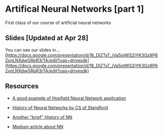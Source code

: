 # Artifical Neural Networks [part 1]
First class of our course of artificial neural networks

## Slides [Updated at Apr 28]
You can see our slides in...
[https://docs.google.com/presentation/d/18_DlZTsT_jVa5otWS2jYK3Gz8P62xnLNXdwGRpR3rTA/edit?usp=drivesdk](https://docs.google.com/presentation/d/18_DlZTsT_jVa5otWS2jYK3Gz8P62xnLNXdwGRpR3rTA/edit?usp=drivesdk)

## Resources


* [A good example of Hopfield Neural Network application](https://www.semanticscholar.org/paper/Vehicle-Plate-Extraction-and-Recognition-using-and-Singh-bawa/2827d01df7df8c6f5458d61eb07cf15ca68ba68d)


* [History of Neural Networks by CS of Standford](https://cs.stanford.edu/people/eroberts/courses/soco/projects/neural-networks/History/history1.html)


* [Another "brief" History of NN](http://www.andreykurenkov.com/writing/ai/a-brief-history-of-neural-nets-and-deep-learning/)

* [Medium article about NN](https://medium.com/@Jaconda/a-concise-history-of-neural-networks-2070655d3fec)
